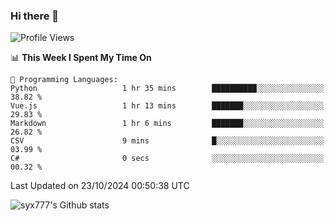### Hi there 👋

<!--
**syx777/syx777** is a ✨ _special_ ✨ repository because its `README.md` (this file) appears on your GitHub profile.

Here are some ideas to get you started:

- 🔭 I’m currently working on ...
- 🌱 I’m currently learning ...
- 👯 I’m looking to collaborate on ...
- 🤔 I’m looking for help with ...
- 💬 Ask me about ...
- 📫 How to reach me: ...
- 😄 Pronouns: ...
- ⚡ Fun fact: ...
-->
<!--START_SECTION:waka-->
![Profile Views](http://img.shields.io/badge/Profile%20Views-2-blue)

📊 **This Week I Spent My Time On** 

```text
💬 Programming Languages: 
Python                   1 hr 35 mins        ██████████░░░░░░░░░░░░░░░   38.82 % 
Vue.js                   1 hr 13 mins        ███████░░░░░░░░░░░░░░░░░░   29.83 % 
Markdown                 1 hr 6 mins         ███████░░░░░░░░░░░░░░░░░░   26.82 % 
CSV                      9 mins              █░░░░░░░░░░░░░░░░░░░░░░░░   03.99 % 
C#                       0 secs              ░░░░░░░░░░░░░░░░░░░░░░░░░   00.32 % 
```


 Last Updated on 23/10/2024 00:50:38 UTC
<!--END_SECTION:waka-->

![syx777's Github stats](https://github-readme-stats-syx777.vercel.app/api?username=syx777&show_icons=true&count_private=true)
